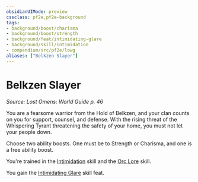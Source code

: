 ```yaml
---
obsidianUIMode: preview
cssclass: pf2e,pf2e-background
tags:
- background/boost/charisma
- background/boost/strength
- background/feat/intimidating-glare
- background/skill/intimidation
- compendium/src/pf2e/lowg
aliases: ["Belkzen Slayer"]
---
```

# Belkzen Slayer
*Source: Lost Omens: World Guide p. 46*  

You are a fearsome warrior from the Hold of Belkzen, and your clan counts on you for support, counsel, and defense. With the rising threat of the Whispering Tyrant threatening the safety of your home, you must not let your people down.

Choose two ability boosts. One must be to Strength or Charisma, and one is a free ability boost.

You're trained in the [Intimidation](../../skills.md#Intimidation) skill and the [Orc Lore](../../skills.md#Lore) skill.

You gain the [Intimidating Glare](../../feats/intimidating-glare.md) skill feat.